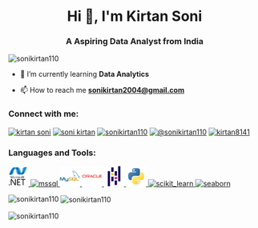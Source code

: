 <h1 align="center">Hi 👋, I'm Kirtan Soni</h1>
<h3 align="center">A Aspiring Data Analyst from India</h3>

<p align="left"> <img src="https://komarev.com/ghpvc/?username=sonikirtan110&label=Profile%20views&color=0e75b6&style=flat" alt="sonikirtan110" /> </p>

- 🌱 I’m currently learning **Data Analytics**

- 📫 How to reach me **sonikirtan2004@gmail.com**

<h3 align="left">Connect with me:</h3>
<p align="left">
<a href="https://linkedin.com/in/kirtan soni" target="blank"><img align="center" src="https://raw.githubusercontent.com/rahuldkjain/github-profile-readme-generator/master/src/images/icons/Social/linked-in-alt.svg" alt="kirtan soni" height="30" width="40" /></a>
<a href="https://kaggle.com/sonikirtan" target="blank"><img align="center" src="https://raw.githubusercontent.com/rahuldkjain/github-profile-readme-generator/master/src/images/icons/Social/kaggle.svg" alt="soni kirtan" height="30" width="40" /></a>
<a href="https://www.leetcode.com/sonikirtan110" target="blank"><img align="center" src="https://raw.githubusercontent.com/rahuldkjain/github-profile-readme-generator/master/src/images/icons/Social/leet-code.svg" alt="sonikirtan110" height="30" width="40" /></a>
<a href="https://www.hackerearth.com/@sonikirtan110" target="blank"><img align="center" src="https://raw.githubusercontent.com/rahuldkjain/github-profile-readme-generator/master/src/images/icons/Social/hackerearth.svg" alt="@sonikirtan110" height="30" width="40" /></a>
<a href="https://discord.gg/kirtan8141" target="blank"><img align="center" src="https://raw.githubusercontent.com/rahuldkjain/github-profile-readme-generator/master/src/images/icons/Social/discord.svg" alt="kirtan8141" height="30" width="40" /></a>
</p>

<h3 align="left">Languages and Tools:</h3>
<p align="left"> <a href="https://dotnet.microsoft.com/" target="_blank" rel="noreferrer"> <img src="https://raw.githubusercontent.com/devicons/devicon/master/icons/dot-net/dot-net-original-wordmark.svg" alt="dotnet" width="40" height="40"/> </a> <a href="https://www.microsoft.com/en-us/sql-server" target="_blank" rel="noreferrer"> <img src="https://www.svgrepo.com/show/303229/microsoft-sql-server-logo.svg" alt="mssql" width="40" height="40"/> </a> <a href="https://www.mysql.com/" target="_blank" rel="noreferrer"> <img src="https://raw.githubusercontent.com/devicons/devicon/master/icons/mysql/mysql-original-wordmark.svg" alt="mysql" width="40" height="40"/> </a> <a href="https://www.oracle.com/" target="_blank" rel="noreferrer"> <img src="https://raw.githubusercontent.com/devicons/devicon/master/icons/oracle/oracle-original.svg" alt="oracle" width="40" height="40"/> </a> <a href="https://pandas.pydata.org/" target="_blank" rel="noreferrer"> <img src="https://raw.githubusercontent.com/devicons/devicon/2ae2a900d2f041da66e950e4d48052658d850630/icons/pandas/pandas-original.svg" alt="pandas" width="40" height="40"/> </a> <a href="https://www.python.org" target="_blank" rel="noreferrer"> <img src="https://raw.githubusercontent.com/devicons/devicon/master/icons/python/python-original.svg" alt="python" width="40" height="40"/> </a> <a href="https://scikit-learn.org/" target="_blank" rel="noreferrer"> <img src="https://upload.wikimedia.org/wikipedia/commons/0/05/Scikit_learn_logo_small.svg" alt="scikit_learn" width="40" height="40"/> </a> <a href="https://seaborn.pydata.org/" target="_blank" rel="noreferrer"> <img src="https://seaborn.pydata.org/_images/logo-mark-lightbg.svg" alt="seaborn" width="40" height="40"/> </a> </p>

<p><img align="left" src="https://github-readme-stats.vercel.app/api/top-langs?username=sonikirtan110&show_icons=true&locale=en&layout=compact" alt="sonikirtan110" /></p>

<p>&nbsp;<img align="center" src="https://github-readme-stats.vercel.app/api?username=sonikirtan110&show_icons=true&locale=en" alt="sonikirtan110" /></p>

<p><img align="center" src="https://github-readme-streak-stats.herokuapp.com/?user=sonikirtan110&" alt="sonikirtan110" /></p>
